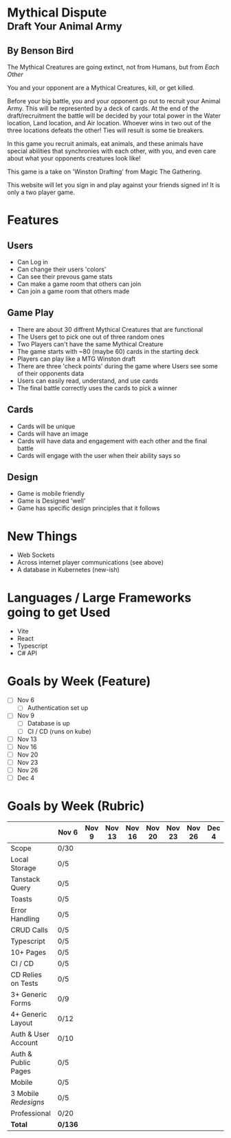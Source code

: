 # Mythical Dispute <br /> <sub>Draft Your Animal Army</sub>

## By Benson Bird

The Mythical Creatures are going extinct, not from Humans, but from _Each Other_

You and your opponent are a Mythical Creatures, kill, or get killed.

Before your big battle, you and your opponent go out to recruit your Animal Army. This will be represented by a deck of cards. At the end of the draft/recruitment the battle will be decided by your total power in the Water location, Land location, and Air location. Whoever wins in two out of the three locations defeats the other! Ties will result is some tie breakers.

In this game you recruit animals, eat animals, and these animals have special abilities that synchronies with each other, with you, and even care about what your opponents creatures look like!

This game is a take on 'Winston Drafting' from Magic The Gathering.

This website will let you sign in and play against your friends signed in!
It is only a two player game.

# Features

## Users

- Can Log in
- Can change their users 'colors'
- Can see their prevous game stats
- Can make a game room that others can join
- Can join a game room that others made

## Game Play

- There are about 30 diffrent Mythical Creatures that are functional
- The Users get to pick one out of three random ones
- Two Players can't have the same Mythical Creature
- The game starts with ~80 (maybe 60) cards in the starting deck
- Players can play like a MTG Winston draft
- There are three 'check points' during the game where Users see some of their opponents data
- Users can easily read, understand, and use cards
- The final battle correctly uses the cards to pick a winner

## Cards

- Cards will be unique
- Cards will have an image
- Cards will have data and engagement with each other and the final battle
- Cards will engage with the user when their ability says so

## Design

- Game is mobile friendly
- Game is Designed 'well'
- Game has specific design principles that it follows

# New Things

- Web Sockets
- Across internet player communications (see above)
- A database in Kubernetes (new-ish)

# Languages / Large Frameworks going to get Used

- Vite
- React
- Typescript
- C# API

# Goals by Week (Feature)

- [ ] Nov 6
  - [ ] Authentication set up
- [ ] Nov 9
  - [ ] Database is up
  - [ ] CI / CD (runs on kube)
- [ ] Nov 13
- [ ] Nov 16
- [ ] Nov 20
- [ ] Nov 23
- [ ] Nov 26
- [ ] Dec 4

# Goals by Week (Rubric)

|                      | Nov 6 | Nov 9 | Nov 13 | Nov 16 | Nov 20 | Nov 23 | Nov 26 | Dec 4 |
| -------------------- | ----- | ----- | ------ | ------ | ------ | ------ | ------ | ----- |
| Scope                | 0/30  |       |        |        |        |        |        |       |
| Local Storage        | 0/5   |       |        |        |        |        |        |       |
| Tanstack Query       | 0/5   |       |        |        |        |        |        |       |
| Toasts               | 0/5   |       |        |        |        |        |        |       |
| Error Handling       | 0/5   |       |        |        |        |        |        |       |
| CRUD Calls           | 0/5   |       |        |        |        |        |        |       |
| Typescript           | 0/5   |       |        |        |        |        |        |       |
| 10+ Pages            | 0/5   |       |        |        |        |        |        |       |
| CI / CD              | 0/5   |       |        |        |        |        |        |       |
| CD Relies on Tests   | 0/5   |       |        |        |        |        |        |       |
| 3+ Generic Forms     | 0/9   |       |        |        |        |        |        |       |
| 4+ Generic Layout    | 0/12  |       |        |        |        |        |        |       |
| Auth & User Account  | 0/10  |       |        |        |        |        |        |       |
| Auth & Public Pages  | 0/5   |       |        |        |        |        |        |       |
| Mobile               | 0/5   |       |        |        |        |        |        |       |
| 3 Mobile _Redesigns_ | 0/5   |       |        |        |        |        |        |       |
| Professional         | 0/20  |       |        |        |        |        |        |       |
| **Total**        | **0/136** |       |        |        |        |        |        |       |